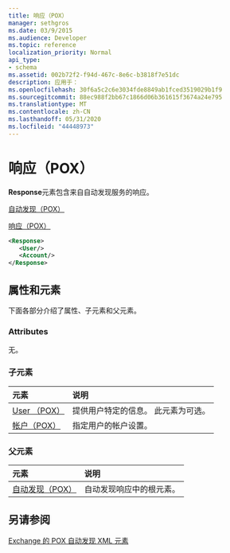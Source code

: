 ```yaml
---
title: 响应（POX）
manager: sethgros
ms.date: 03/9/2015
ms.audience: Developer
ms.topic: reference
localization_priority: Normal
api_type:
- schema
ms.assetid: 002b72f2-f94d-467c-8e6c-b3818f7e51dc
description: 应用于：
ms.openlocfilehash: 30f6a5c2c6e3034fde8849ab1fced3519029b1f9
ms.sourcegitcommit: 88ec988f2bb67c1866d06b361615f3674a24e795
ms.translationtype: MT
ms.contentlocale: zh-CN
ms.lasthandoff: 05/31/2020
ms.locfileid: "44448973"
---
```

# <a name="response-pox"></a>响应（POX）


  
**Response**元素包含来自自动发现服务的响应。 
  
[自动发现（POX）](autodiscover-pox.md)
  
[响应（POX）](response-pox.md)
  
```xml
<Response>
   <User/>
   <Account/>
</Response>
```

## <a name="attributes-and-elements"></a>属性和元素

下面各部分介绍了属性、子元素和父元素。
  
### <a name="attributes"></a>Attributes

无。
  
### <a name="child-elements"></a>子元素

|**元素**|**说明**|
|:-----|:-----|
|[User （POX）](user-pox.md) <br/> |提供用户特定的信息。 此元素为可选。  <br/> |
|[帐户（POX）](account-pox.md) <br/> |指定用户的帐户设置。  <br/> |
   
### <a name="parent-elements"></a>父元素

|**元素**|**说明**|
|:-----|:-----|
|[自动发现（POX）](autodiscover-pox.md) <br/> |自动发现响应中的根元素。  <br/> |
   
## <a name="see-also"></a>另请参阅



[Exchange 的 POX 自动发现 XML 元素](pox-autodiscover-xml-elements-for-exchange.md)

